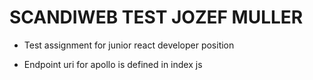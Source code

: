 # SCANDIWEB TEST JOZEF MULLER

- Test assignment for junior react developer position

- Endpoint uri for apollo is defined in index js